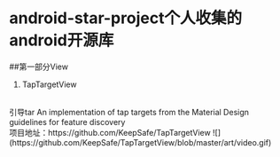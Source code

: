 # android-star-project个人收集的android开源库

##第一部分View
1.  TapTargetView
 <br>
 引导tar
 An implementation of tap targets from the Material Design guidelines for feature discovery<br>
 项目地址：https://github.com/KeepSafe/TapTargetView
 ![](https://github.com/KeepSafe/TapTargetView/blob/master/art/video.gif)
